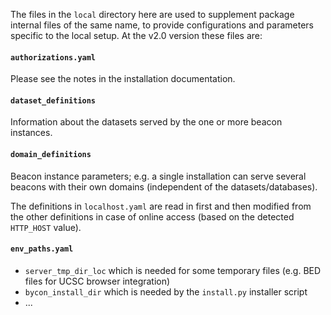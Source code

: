 The files in the `local` directory here are used to supplement package internal
files of the same name, to provide configurations and parameters specific to the
local setup. At the v2.0 version these files are:

#### `authorizations.yaml`

Please see the notes in the installation documentation.

#### `dataset_definitions`

Information about the datasets served by the one or more beacon instances.

#### `domain_definitions`

Beacon instance parameters; e.g. a single installation can serve several beacons
with their own domains (independent of the datasets/databases).

The definitions in `localhost.yaml` are read in first and then modified from the
other definitions in case of online access (based on the detected `HTTP_HOST`
value). 

#### `env_paths.yaml`

* `server_tmp_dir_loc` which is needed for some temporary files (e.g. BED
  files for UCSC browser integration)
* `bycon_install_dir` which is needed by the `install.py` installer script
* ...